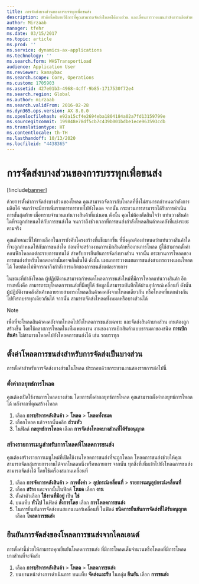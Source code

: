 ```yaml
---
title: การจัดส่งบางส่วนของการบรรทุกเพื่อขนส่ง
description: หัวข้อนี้อธิบายวิธีการที่คุณสามารถจัดส่งโหลดได้บางส่วน และเลื่อนการวางแผนกำลังการผลิตสำหรับโหลด
author: Mirzaab
manager: tfehr
ms.date: 03/15/2017
ms.topic: article
ms.prod: ''
ms.service: dynamics-ax-applications
ms.technology: ''
ms.search.form: WHSTransportLoad
audience: Application User
ms.reviewer: kamaybac
ms.search.scope: Core, Operations
ms.custom: 1705903
ms.assetid: 427e01b3-4968-4cff-9b85-1717530f72e4
ms.search.region: Global
ms.author: mirzaab
ms.search.validFrom: 2016-02-28
ms.dyn365.ops.version: AX 8.0.0
ms.openlocfilehash: e92a15cf4e2694eba1804184a02a7fd13159799e
ms.sourcegitcommit: 199848e78df5cb7c439b001bdbe1ece963593cdb
ms.translationtype: HT
ms.contentlocale: th-TH
ms.lasthandoff: 10/13/2020
ms.locfileid: "4438365"
---
```

# <a name="partial-shipment-of-a-transport-load"></a>การจัดส่งบางส่วนของการบรรทุกเพื่อขนส่ง

[!include[banner](../includes/banner.md)]

ด้วยการตั้งค่าการจัดส่งบางส่วนของโหลด คุณสามารถจัดการกับโหลดที่ซึ่งไม่สามารถกำหนดกำลังการผลิตได้ จนกว่าจะมีการเพิ่มรายการการขายไปยังโหลด จากนั้น กระบวนการสามารถได้รับการดำเนินการขั้นสุดท้าย เมื่อทราบจำนวนแท่นวางสินค้าที่แน่นอน ดังนั้น คุณไม่ต้องตัดสินใจว่า แท่นวางสินค้าใดที่จะถูกกำหนดให้กับการขนส่งใด จนกว่าถึงช่วงเวลาที่การขนส่งกำลังโหลดสินค้าคงคลังที่แบ่งระยะตามจริง

คุณลักษณะนี้ให้ทางเลือกในการบังคับโครงสร้างที่แข็งมากขึ้น ที่ซึ่งคุณต้องกำหนดว่าแท่นวางสินค้าใดที่จะถูกกำหนดให้กับการขนส่งใด ก่อนที่จะสร้างงานการเบิกสินค้าหรืองานการโหลด ผู้ใช้สามารถตั้งค่าคอนฟิกโหลดแต่ละรายการแทนได้ สำหรับการยืนยันการจัดส่งบางส่วน จากนั้น กระบวนการโหลดของการขนส่งสำหรับโหลดเหล่านั้นอาจเกิดขึ้นได้ ดังนั้น แผนกการวางแผนการขนส่งสามารถวางแผนโหลดได้ โดยต้องไม่พิจารณาถึงกำลังการผลิตของการขนส่งแต่ละรายการ

ในขณะที่กำลังโหลด ผู้ปฏิบัติงานสามารถกำหนดโหลดการขนส่งใหม่ที่มีการโหลดแท่นวางสินค้า อีกทางหนึ่งคือ สามารถระบุโหลดการขนส่งที่มีอยู่ได้ ข้อมูลนี้สามารถบันทึกได้ผ่านอุปกรณ์เคลื่อนที่ ดังนั้น ผู้ปฏิบัติงานคลังสินค้าหลายรายสามารถโหลดสินค้าคงคลังจากโหลดเดียวกัน หรือโหลดที่แตกต่างกันไปยังรถบรรทุกเดียวกันได้ จากนั้น สามารถจัดส่งโหลดทั้งหมดหรือบางส่วนได้

> [!NOTE] 
> เพื่อที่จะโหลดสินค้าคงคลังจากโหลดไปยังโหลดการขนส่งเฉพาะ และจัดส่งสินค้าบางส่วน งานต้องถูกสร้างขึ้น โดยใช้คลาสการโหลดในเท็มเพลตงาน งานของการเบิกสินค้าแบบธรรมดาของชนิด **การเบิกสินค้า** ไม่สามารถโหลดไปยังโหลดการขนส่งได้ เช่น รถบรรทุก

## <a name="set-up-transport-loads-for-partial-shipment"></a>ตั้งค่าโหลดการขนส่งสำหรับการจัดส่งเป็นบางส่วน

การตั้งค่าสำหรับการจัดส่งบางส่วนในโหลด ประกอบด้วยกระบวนงานสองรายการต่อไปนี้

### <a name="set-the-loading-strategy"></a>ตั้งค่ากลยุทธ์การโหลด

คุณต้องเปิดใช้งานการโหลดบางส่วน โดยการตั้งค่ากลยุทธ์การโหลด คุณสามารถตั้งค่ากลยุทธ์การโหลดได้ หลังจากที่คุณสร้างโหลด

1. เลือก **การบริหารคลังสินค้า** \> **โหลด** \> **โหลดทั้งหมด**
2. เลือกโหลด แล้วจากนั้นคลิก **ส่วนหัว**
3. ในฟิลด์ **กลยุทธ์การโหลด** เลือก **การจัดส่งโหลดบางส่วนที่ได้รับอนุญาต**

### <a name="create-a-menu-item-for-loading-of-transport-loads"></a>สร้างรายการเมนูสำหรับการโหลดที่โหลดการขนส่ง

คุณต้องสร้างรายการเมนูใหม่ที่เปิดใช้งานโหลดการขนส่งที่จะถูกโหลด โหลดการขนส่งช่วยให้คุณสามารถจัดกลุ่มรายการงานได้จากโหลดหนึ่งหรือหลายการ จากนั้น ทุกสิ่งที่เพิ่มเข้าไปยังโหลดการขนส่งสามารถจัดส่งได้ โดยใช้เครื่องสแกนเคลื่อนที่

1. เลือก **การจัดการคลังสินค้า** \> **การตั้งค่า** \> **อุปกรณ์เคลื่อนที่** \> **รายการเมนูอุปกรณ์เคลื่อนที่**
2. เลือก **สร้าง** และจากนั้นในฟิลด์ **โหมด** เลือก **งาน**
3. ตั้งค่าตัวเลือก **ใช้งานที่มีอยู่** เป็น **ใช่**
4. บนแท็บ **ทั่วไป** ในฟิลด์ **สั่งการโดย** เลือก **การโหลดการขนส่ง**
5. ในการยืนยันการจัดส่งบนสแกนเนอร์เคลื่อนที่ ในฟิลด์ **ชนิดการยืนยันการจัดส่งที่ได้รับอนุญาต** เลือก **โหลดการขนส่ง**

## <a name="confirm-shipment-of-a-transport-load-from-the-client"></a>ยืนยันการจัดส่งของโหลดการขนส่งจากไคลเอนต์

การตั้งค่านี้ช่วยให้สามารถคุณยืนยันโหลดการขนส่ง ที่มีการโหลดเต็มจำนวนหรือโหลดที่มีการโหลดบางส่วนที่จะจัดส่ง

1. เลือก **การบริหารคลังสินค้า** \> **โหลด** \> **โหลดการขนส่ง**
2. บนบานหน้าต่างการดำเนินการ บนแท็บ **จัดส่งและรับ** ในกลุ่ม **ยืนยัน** เลือก **การขนส่ง**
